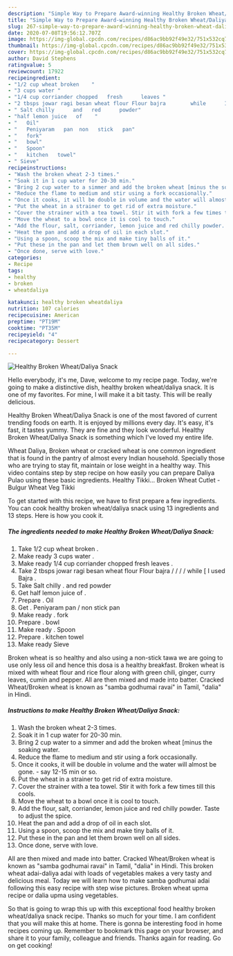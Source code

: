 ```yaml
---
description: "Simple Way to Prepare Award-winning Healthy Broken Wheat/Daliya Snack"
title: "Simple Way to Prepare Award-winning Healthy Broken Wheat/Daliya Snack"
slug: 267-simple-way-to-prepare-award-winning-healthy-broken-wheat-daliya-snack
date: 2020-07-08T19:56:12.707Z
image: https://img-global.cpcdn.com/recipes/d86ac9bb92f49e32/751x532cq70/healthy-broken-wheatdaliya-snack-recipe-main-photo.jpg
thumbnail: https://img-global.cpcdn.com/recipes/d86ac9bb92f49e32/751x532cq70/healthy-broken-wheatdaliya-snack-recipe-main-photo.jpg
cover: https://img-global.cpcdn.com/recipes/d86ac9bb92f49e32/751x532cq70/healthy-broken-wheatdaliya-snack-recipe-main-photo.jpg
author: David Stephens
ratingvalue: 5
reviewcount: 17922
recipeingredient:
- "1/2 cup wheat broken    "
- "3 cups water "
- "1/4 cup corriander chopped   fresh      leaves "
- "2 tbsps jowar ragi besan wheat flour Flour bajra        while      I   used   Bajra    "
- " Salt chilly      and   red      powder"
- "half lemon juice   of    "
- "   Oil"
- "   Peniyaram   pan  non   stick   pan"
- "   fork"
- "   bowl"
- "   Spoon"
- "   kitchen   towel"
- " Sieve"
recipeinstructions:
- "Wash the broken wheat 2-3 times."
- "Soak it in 1 cup water for 20-30 min."
- "Bring 2 cup water to a simmer and add the broken wheat [minus the soaking water."
- "Reduce the flame to medium and stir using a fork occasionally."
- "Once it cooks, it will be double in volume and the water will almost be gone. - say 12-15 min or so."
- "Put the wheat in a strainer to get rid of extra moisture."
- "Cover the strainer with a tea towel. Stir it with fork a few times till this cools."
- "Move the wheat to a bowl once it is cool to touch."
- "Add the flour, salt, corriander, lemon juice and red chilly powder. Taste to adjust the spice."
- "Heat the pan and add a drop of oil in each slot."
- "Using a spoon, scoop the mix and make tiny balls of it."
- "Put these in the pan and let them brown well on all sides."
- "Once done, serve with love."
categories:
- Recipe
tags:
- healthy
- broken
- wheatdaliya

katakunci: healthy broken wheatdaliya 
nutrition: 107 calories
recipecuisine: American
preptime: "PT19M"
cooktime: "PT35M"
recipeyield: "4"
recipecategory: Dessert

---
```



![Healthy Broken Wheat/Daliya Snack](https://img-global.cpcdn.com/recipes/d86ac9bb92f49e32/751x532cq70/healthy-broken-wheatdaliya-snack-recipe-main-photo.jpg)

Hello everybody, it's me, Dave, welcome to my recipe page. Today, we're going to make a distinctive dish, healthy broken wheat/daliya snack. It is one of my favorites. For mine, I will make it a bit tasty. This will be really delicious.

Healthy Broken Wheat/Daliya Snack is one of the most favored of current trending foods on earth. It is enjoyed by millions every day. It's easy, it's fast, it tastes yummy. They are fine and they look wonderful. Healthy Broken Wheat/Daliya Snack is something which I've loved my entire life.

Wheat Daliya, Broken wheat or cracked wheat is one common ingredient that is found in the pantry of almost every Indian household. Specially those who are trying to stay fit, maintain or lose weight in a healthy way. This video contains step by step recipe on how easily you can prepare Daliya Pulao using these basic ingredients. Healthy Tikki… Broken Wheat Cutlet - Bulgur Wheat Veg Tikki


To get started with this recipe, we have to first prepare a few ingredients. You can cook healthy broken wheat/daliya snack using 13 ingredients and 13 steps. Here is how you cook it.

<!--inarticleads1-->

##### The ingredients needed to make Healthy Broken Wheat/Daliya Snack:

1. Take 1/2 cup wheat broken    .
1. Make ready 3 cups water .
1. Make ready 1/4 cup corriander chopped   fresh      leaves .
1. Take 2 tbsps jowar ragi besan wheat flour Flour bajra /  /  /  / while     [ I   used   Bajra    .
1. Take  Salt chilly .     and   red      powder
1. Get half lemon juice   of    .
1. Prepare  .  Oil
1. Get  .  Peniyaram   pan / non   stick   pan
1. Make ready  .  fork
1. Prepare  .  bowl
1. Make ready  .  Spoon
1. Prepare  .  kitchen   towel
1. Make ready  Sieve


Broken wheat is so healthy and also using a non-stick tawa we are going to use only less oil and hence this dosa is a healthy breakfast. Broken wheat is mixed with wheat flour and rice flour along with green chili, ginger, curry leaves, cumin and pepper. All are then mixed and made into batter. Cracked Wheat/Broken wheat is known as &#34;samba godhumai ravai&#34; in Tamil, &#34;dalia&#34; in Hindi. 

<!--inarticleads2-->

##### Instructions to make Healthy Broken Wheat/Daliya Snack:

1. Wash the broken wheat 2-3 times.
1. Soak it in 1 cup water for 20-30 min.
1. Bring 2 cup water to a simmer and add the broken wheat [minus the soaking water.
1. Reduce the flame to medium and stir using a fork occasionally.
1. Once it cooks, it will be double in volume and the water will almost be gone. - say 12-15 min or so.
1. Put the wheat in a strainer to get rid of extra moisture.
1. Cover the strainer with a tea towel. Stir it with fork a few times till this cools.
1. Move the wheat to a bowl once it is cool to touch.
1. Add the flour, salt, corriander, lemon juice and red chilly powder. Taste to adjust the spice.
1. Heat the pan and add a drop of oil in each slot.
1. Using a spoon, scoop the mix and make tiny balls of it.
1. Put these in the pan and let them brown well on all sides.
1. Once done, serve with love.


All are then mixed and made into batter. Cracked Wheat/Broken wheat is known as &#34;samba godhumai ravai&#34; in Tamil, &#34;dalia&#34; in Hindi. This broken wheat adai-daliya adai with loads of vegetables makes a very tasty and delicious meal. Today we will learn how to make samba godhumai adai following this easy recipe with step wise pictures. Broken wheat upma recipe or dalia upma using vegetables. 

So that is going to wrap this up with this exceptional food healthy broken wheat/daliya snack recipe. Thanks so much for your time. I am confident that you will make this at home. There is gonna be interesting food in home recipes coming up. Remember to bookmark this page on your browser, and share it to your family, colleague and friends. Thanks again for reading. Go on get cooking!
